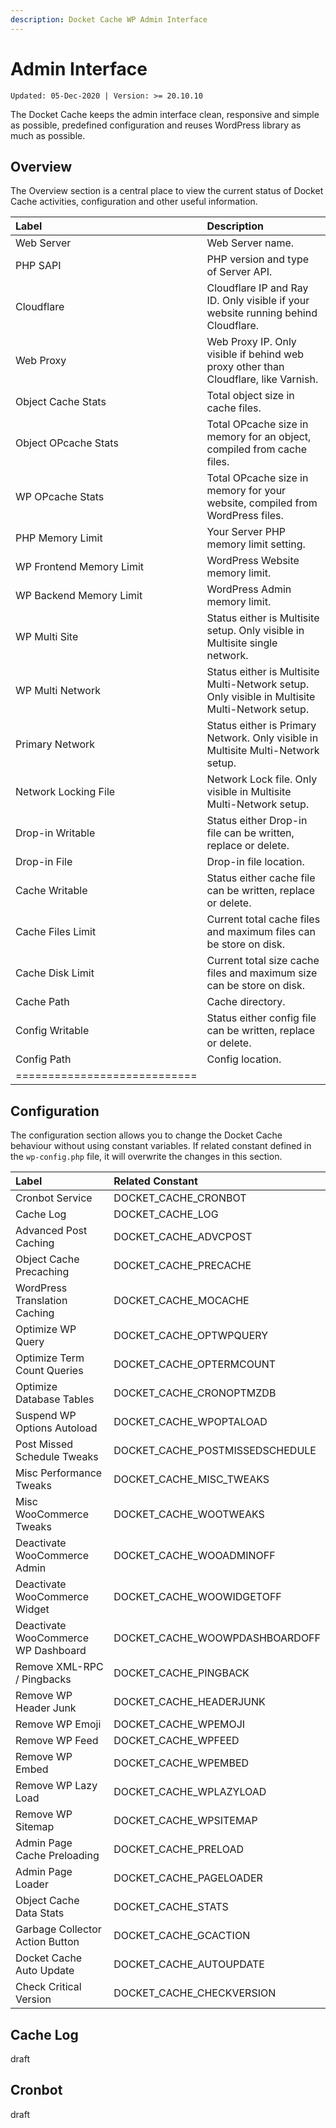 ```yaml
---
description: Docket Cache WP Admin Interface
---
```


# Admin Interface

`Updated: 05-Dec-2020 | Version: >= 20.10.10`

The Docket Cache keeps the admin interface clean, responsive and simple as possible, predefined configuration and reuses WordPress library as much as possible.

## Overview

The Overview section is a central place to view the current status of Docket Cache activities, configuration and other useful information.

| Label | Description |
| :--- | :--- |
| Web Server | Web Server name. |
| PHP SAPI | PHP version and type of Server API. |
| Cloudflare | Cloudflare IP and Ray ID. Only visible if your website running behind Cloudflare. |
| Web Proxy | Web Proxy IP. Only visible if behind web proxy other than Cloudflare, like Varnish. |
| Object Cache Stats | Total object size in cache files. |
| Object OPcache Stats | Total OPcache size in memory for an object, compiled from cache files. |
| WP OPcache Stats | Total OPcache size in memory for your website, compiled from WordPress files. |
| PHP Memory Limit | Your Server PHP memory limit setting. |
| WP Frontend Memory Limit | WordPress Website memory limit. |
| WP Backend Memory Limit | WordPress Admin memory limit. |
| WP Multi Site | Status either is Multisite setup. Only visible in Multisite single network. |
| WP Multi Network | Status either is Multisite Multi-Network setup. Only visible in Multisite Multi-Network setup. |
| Primary Network | Status either is Primary Network. Only visible in Multisite Multi-Network setup. |
| Network Locking File | Network Lock file. Only visible in Multisite Multi-Network setup. |
| Drop-in Writable | Status either Drop-in file can be written, replace or delete. |
| Drop-in File | Drop-in file location. |
| Cache Writable | Status either cache file can be written, replace or delete. |
| Cache Files Limit | Current total cache files and maximum files can be store on disk. |
| Cache Disk Limit | Current total size cache files and maximum size can be store on disk. |
| Cache Path | Cache directory. |
| Config Writable | Status either config file can be written, replace or delete. |
| Config Path | Config location. |
| ============================ |  |

## Configuration

The configuration section allows you to change the Docket Cache behaviour without using constant variables. If related constant defined in the `wp-config.php` file, it will overwrite the changes in this section.

| Label | Related Constant |
| :--- | :--- |
| Cronbot Service | DOCKET\_CACHE\_CRONBOT |
| Cache Log | DOCKET\_CACHE\_LOG |
| Advanced Post Caching | DOCKET\_CACHE\_ADVCPOST |
| Object Cache Precaching | DOCKET\_CACHE\_PRECACHE |
| WordPress Translation Caching | DOCKET\_CACHE\_MOCACHE |
| Optimize WP Query | DOCKET\_CACHE\_OPTWPQUERY |
| Optimize Term Count Queries | DOCKET\_CACHE\_OPTERMCOUNT |
| Optimize Database Tables | DOCKET\_CACHE\_CRONOPTMZDB |
| Suspend WP Options Autoload | DOCKET\_CACHE\_WPOPTALOAD |
| Post Missed Schedule Tweaks | DOCKET\_CACHE\_POSTMISSEDSCHEDULE |
| Misc Performance Tweaks | DOCKET\_CACHE\_MISC\_TWEAKS |
| Misc WooCommerce Tweaks | DOCKET\_CACHE\_WOOTWEAKS |
| Deactivate WooCommerce Admin | DOCKET\_CACHE\_WOOADMINOFF |
| Deactivate WooCommerce Widget | DOCKET\_CACHE\_WOOWIDGETOFF |
| Deactivate WooCommerce WP Dashboard | DOCKET\_CACHE\_WOOWPDASHBOARDOFF |
| Remove XML-RPC / Pingbacks | DOCKET\_CACHE\_PINGBACK |
| Remove WP Header Junk | DOCKET\_CACHE\_HEADERJUNK |
| Remove WP Emoji | DOCKET\_CACHE\_WPEMOJI |
| Remove WP Feed | DOCKET\_CACHE\_WPFEED |
| Remove WP Embed | DOCKET\_CACHE\_WPEMBED |
| Remove WP Lazy Load | DOCKET\_CACHE\_WPLAZYLOAD |
| Remove WP Sitemap | DOCKET\_CACHE\_WPSITEMAP |
| Admin Page Cache Preloading | DOCKET\_CACHE\_PRELOAD |
| Admin Page Loader | DOCKET\_CACHE\_PAGELOADER |
| Object Cache Data Stats | DOCKET\_CACHE\_STATS |
| Garbage Collector Action Button | DOCKET\_CACHE\_GCACTION |
| Docket Cache Auto Update | DOCKET\_CACHE\_AUTOUPDATE |
| Check Critical Version | DOCKET\_CACHE\_CHECKVERSION |

## Cache Log

draft

## Cronbot

draft



